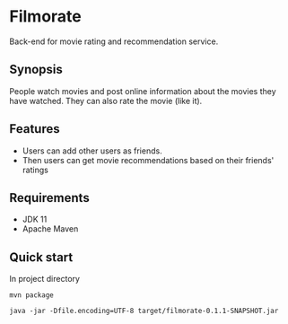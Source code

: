 # Filmorate
Back-end for movie rating and recommendation service.

## Synopsis
People watch movies and post online information about the movies they have watched. They can also rate the movie (like it).

## Features
- Users can add other users as friends.
- Then users can get movie recommendations based on their friends' ratings

## Requirements
- JDK 11
- Apache Maven


## Quick start
In project directory

```mvn package```

```java -jar -Dfile.encoding=UTF-8 target/filmorate-0.1.1-SNAPSHOT.jar```


